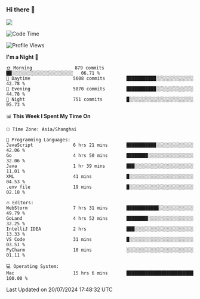 ### Hi there 👋

<!--
**JJAYCHEN1e/jjaychen1e** is a ✨ _special_ ✨ repository because its `README.md` (this file) appears on your GitHub profile.

Here are some ideas to get you started:

- 🔭 I’m currently working on ...
- 🌱 I’m currently learning ...
- 👯 I’m looking to collaborate on ...
- 🤔 I’m looking for help with ...
- 💬 Ask me about ...
- 📫 How to reach me: ...
- 😄 Pronouns: ...
- ⚡ Fun fact: ...
-->

[![](https://github-readme-stats.vercel.app/api?username=jjaychen1e&show_icons=true)](https://github.com/jjaychen1e/github-readme-stats?count_private=true)

<!--START_SECTION:waka-->
![Code Time](http://img.shields.io/badge/Code%20Time-1%2C287%20hrs%2031%20mins-blue)

![Profile Views](http://img.shields.io/badge/Profile%20Views-3-blue)

**I'm a Night 🦉** 

```text
🌞 Morning                879 commits         ██░░░░░░░░░░░░░░░░░░░░░░░   06.71 % 
🌆 Daytime                5608 commits        ███████████░░░░░░░░░░░░░░   42.78 % 
🌃 Evening                5870 commits        ███████████░░░░░░░░░░░░░░   44.78 % 
🌙 Night                  751 commits         █░░░░░░░░░░░░░░░░░░░░░░░░   05.73 % 
```


📊 **This Week I Spent My Time On** 

```text
🕑︎ Time Zone: Asia/Shanghai

💬 Programming Languages: 
JavaScript               6 hrs 21 mins       ███████████░░░░░░░░░░░░░░   42.06 % 
Go                       4 hrs 50 mins       ████████░░░░░░░░░░░░░░░░░   32.06 % 
Java                     1 hr 39 mins        ███░░░░░░░░░░░░░░░░░░░░░░   11.01 % 
XML                      41 mins             █░░░░░░░░░░░░░░░░░░░░░░░░   04.53 % 
.env file                19 mins             █░░░░░░░░░░░░░░░░░░░░░░░░   02.18 % 

🔥 Editors: 
WebStorm                 7 hrs 31 mins       ████████████░░░░░░░░░░░░░   49.79 % 
GoLand                   4 hrs 52 mins       ████████░░░░░░░░░░░░░░░░░   32.25 % 
IntelliJ IDEA            2 hrs               ███░░░░░░░░░░░░░░░░░░░░░░   13.33 % 
VS Code                  31 mins             █░░░░░░░░░░░░░░░░░░░░░░░░   03.51 % 
PyCharm                  10 mins             ░░░░░░░░░░░░░░░░░░░░░░░░░   01.11 % 

💻 Operating System: 
Mac                      15 hrs 6 mins       █████████████████████████   100.00 % 
```


 Last Updated on 20/07/2024 17:48:32 UTC
<!--END_SECTION:waka-->
